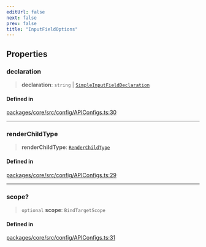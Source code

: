 ```yaml
---
editUrl: false
next: false
prev: false
title: "InputFieldOptions"
---
```


## Properties

### declaration

> **declaration**: `string` \| [`SimpleInputFieldDeclaration`](/obsidian-meta-bind-plugin-docs/api/interfaces/simpleinputfielddeclaration/)

#### Defined in

[packages/core/src/config/APIConfigs.ts:30](https://github.com/mProjectsCode/obsidian-meta-bind-plugin/blob/4b16a75fb63dfdb34e3ccf2756a324a84dd8fd85/packages/core/src/config/APIConfigs.ts#L30)

***

### renderChildType

> **renderChildType**: [`RenderChildType`](/obsidian-meta-bind-plugin-docs/api/enumerations/renderchildtype/)

#### Defined in

[packages/core/src/config/APIConfigs.ts:29](https://github.com/mProjectsCode/obsidian-meta-bind-plugin/blob/4b16a75fb63dfdb34e3ccf2756a324a84dd8fd85/packages/core/src/config/APIConfigs.ts#L29)

***

### scope?

> `optional` **scope**: `BindTargetScope`

#### Defined in

[packages/core/src/config/APIConfigs.ts:31](https://github.com/mProjectsCode/obsidian-meta-bind-plugin/blob/4b16a75fb63dfdb34e3ccf2756a324a84dd8fd85/packages/core/src/config/APIConfigs.ts#L31)
